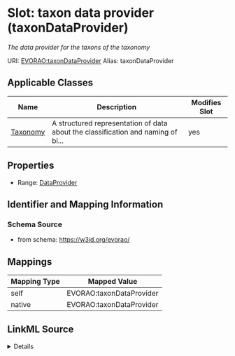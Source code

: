 

# Slot: taxon data provider (taxonDataProvider) 


_The data provider for the taxons of the taxonomy_





URI: [EVORAO:taxonDataProvider](https://w3id.org/evorao/taxonDataProvider)
Alias: taxonDataProvider

<!-- no inheritance hierarchy -->





## Applicable Classes

| Name | Description | Modifies Slot |
| --- | --- | --- |
| [Taxonomy](Taxonomy.md) | A structured representation of data about the classification and naming of bi... |  yes  |







## Properties

* Range: [DataProvider](DataProvider.md)





## Identifier and Mapping Information







### Schema Source


* from schema: https://w3id.org/evorao/




## Mappings

| Mapping Type | Mapped Value |
| ---  | ---  |
| self | EVORAO:taxonDataProvider |
| native | EVORAO:taxonDataProvider |




## LinkML Source

<details>
```yaml
name: taxonDataProvider
description: The data provider for the taxons of the taxonomy
title: taxon data provider
from_schema: https://w3id.org/evorao/
rank: 1000
alias: taxonDataProvider
domain_of:
- Taxonomy
range: DataProvider
required: false
multivalued: false

```
</details>